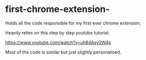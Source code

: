 # first-chrome-extension-
Holds all the code responsible for my first ever chrome extension.

Heavily relies on this step by step youtube tutorial:

https://www.youtube.com/watch?v=uh84Asy2W4s

Most of the code is similar but just slightly personalised. 




